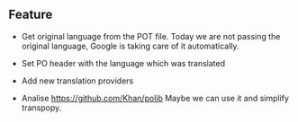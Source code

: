 ## Feature

- Get original language from the POT file.
  Today we are not passing the original language, Google
  is taking care of it automatically.

- Set PO header with the language which was translated

- Add new translation providers

- Analise https://github.com/Khan/polib
  Maybe we can use it and simplify transpopy.
